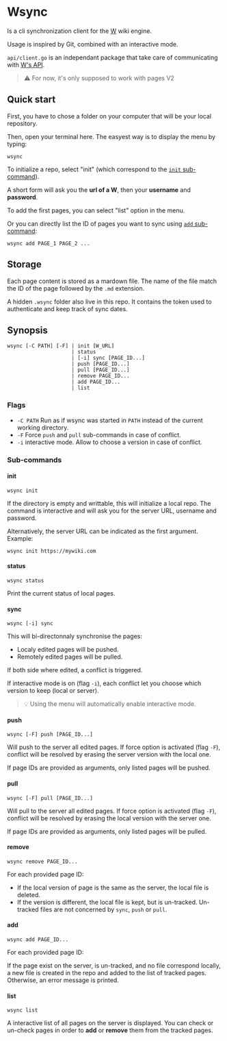 Wsync
=====

Is a cli synchronization client for the [W](https://w.club1.fr) wiki engine.

Usage is inspired by Git, combined with an interactive mode.

`api/client.go` is an independant package that take care of communicating with [W's API](https://github.com/vincent-peugnet/wcms/blob/master/API.md).

> ⚠️ For now, it's only supposed to work with pages V2


Quick start
-----------

First, you have to chose a folder on your computer that will be your local repository.

Then, open your terminal here.
The easyest way is to display the menu by typing:

    wsync

To initialize a repo, select "init" (which correspond to the [`init` sub-command](#init)).

A short form will ask you the **url of a W**, then your **username** and **password**.

To add the first pages, you can select "list" option in the menu.

Or you can directly list the ID of pages you want to sync using [`add` sub-command](#add):

    wsync add PAGE_1 PAGE_2 ...


Storage
-------

Each page content is stored as a mardown file.
The name of the file match the ID of the page followed by the `.md` extension.

A hidden `.wsync` folder also live in this repo.
It contains the token used to authenticate and keep track of sync dates.


Synopsis
--------

    wsync [-C PATH] [-F] | init [W_URL]
                         | status
                         | [-i] sync [PAGE_ID...]
                         | push [PAGE_ID...]
                         | pull [PAGE_ID...]
                         | remove PAGE_ID...
                         | add PAGE_ID...
                         | list

### Flags

- `-C PATH` Run as if wsync was started in `PATH` instead of the current working directory.
- `-F` Force `push` and `pull` sub-commands in case of conflict.
- `-i` interactive mode. Allow to choose a version in case of conflict.


### Sub-commands

#### init

    wsync init

If the directory is empty and writtable, this will initialize a local repo.
The command is interactive and will ask you for the server URL, username and password.

Alternatively, the server URL can be indicated as the first argument. Example:

    wsync init https://mywiki.com


#### status

    wsync status

Print the current status of local pages.


#### sync

    wsync [-i] sync

This will bi-directonnaly synchronise the pages:

- Localy edited pages will be pushed.
- Remotely edited pages will be pulled.

If both side where edited, a conflict is triggered.

If interactive mode is on (flag `-i`), each conflict let you choose which version to keep (local or server).

> 💡 Using the menu will automatically enable interactive mode.


#### push

    wsync [-F] push [PAGE_ID...]

Will push to the server all edited pages. If force option is activated (flag `-F`), conflict will be resolved by erasing the server version with the local one.

If page IDs are provided as arguments, only listed pages will be pushed.


#### pull

    wsync [-F] pull [PAGE_ID...]

Will pull to the server all edited pages. If force option is activated (flag `-F`), conflict will be resolved by erasing the local version with the server one.

If page IDs are provided as arguments, only listed pages will be pulled.


#### remove

    wsync remove PAGE_ID...

For each provided page ID:

- If the local version of page is the same as the server, the local file is deleted.
- If the version is different, the local file is kept, but is un-tracked.
Un-tracked files are not concerned by `sync`, `push` or `pull`.


#### add

    wsync add PAGE_ID...

For each provided page ID:

If the page exist on the server, is un-tracked, and no file correspond locally,
a new file is created in the repo and added to the list of tracked pages.
Otherwise, an error message is printed.


#### list

    wsync list

A interactive list of all pages on the server is displayed. You can check or un-check pages in order to **add** or **remove** them from the tracked pages.

